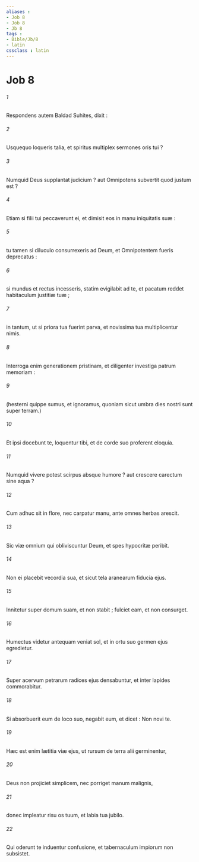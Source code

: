 ```yaml
---
aliases : 
- Job 8
- Job 8
- Jb 8
tags : 
- Bible/Jb/8
- latin
cssclass : latin
---
```


# Job 8

###### 1
Respondens autem Baldad Suhites, dixit :
###### 2
Usquequo loqueris talia, et spiritus multiplex sermones oris tui ?
###### 3
Numquid Deus supplantat judicium ? aut Omnipotens subvertit quod justum est ?
###### 4
Etiam si filii tui peccaverunt ei, et dimisit eos in manu iniquitatis suæ :
###### 5
tu tamen si diluculo consurrexeris ad Deum, et Omnipotentem fueris deprecatus :
###### 6
si mundus et rectus incesseris, statim evigilabit ad te, et pacatum reddet habitaculum justitiæ tuæ ;
###### 7
in tantum, ut si priora tua fuerint parva, et novissima tua multiplicentur nimis.
###### 8
Interroga enim generationem pristinam, et diligenter investiga patrum memoriam :
###### 9
(hesterni quippe sumus, et ignoramus, quoniam sicut umbra dies nostri sunt super terram.)
###### 10
Et ipsi docebunt te, loquentur tibi, et de corde suo proferent eloquia.
###### 11
Numquid vivere potest scirpus absque humore ? aut crescere carectum sine aqua ?
###### 12
Cum adhuc sit in flore, nec carpatur manu, ante omnes herbas arescit.
###### 13
Sic viæ omnium qui obliviscuntur Deum, et spes hypocritæ peribit.
###### 14
Non ei placebit vecordia sua, et sicut tela aranearum fiducia ejus.
###### 15
Innitetur super domum suam, et non stabit ; fulciet eam, et non consurget.
###### 16
Humectus videtur antequam veniat sol, et in ortu suo germen ejus egredietur.
###### 17
Super acervum petrarum radices ejus densabuntur, et inter lapides commorabitur.
###### 18
Si absorbuerit eum de loco suo, negabit eum, et dicet : Non novi te.
###### 19
Hæc est enim lætitia viæ ejus, ut rursum de terra alii germinentur,
###### 20
Deus non projiciet simplicem, nec porriget manum malignis,
###### 21
donec impleatur risu os tuum, et labia tua jubilo.
###### 22
Qui oderunt te induentur confusione, et tabernaculum impiorum non subsistet.
